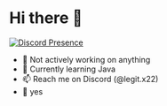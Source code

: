 # Hi there 👋

[![Discord Presence](https://lanyard-profile-readme.vercel.app/api/856933195362467862?theme=light&bg=262626&animated=true&borderRadius=30px&idleMessage=Not%20active%20now)](https://discord.com/users/856933195362467862)

- 🔭 Not actively working on anything
- 🌱 Currently learning Java
- 📫 Reach me on Discord (@legit.x22)
- 🎯 yes
<!--
**ImLegiitXD/ImLegiitXD** is a ✨ _special_ ✨ repository because its `README.md` (this file) appears on your GitHub profile.
-->
